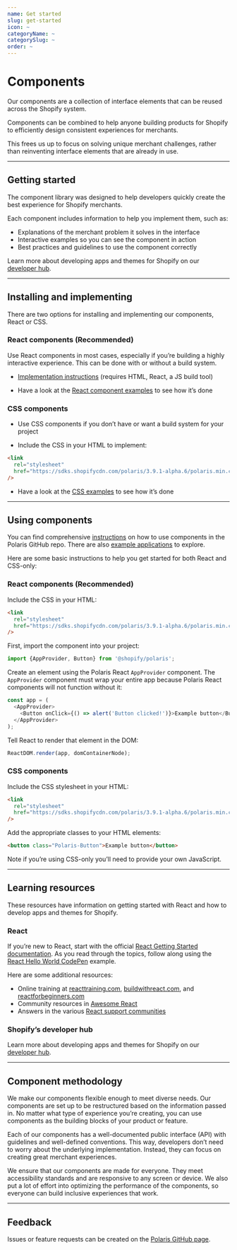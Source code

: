 ```yaml
---
name: Get started
slug: get-started
icon: ~
categoryName: ~
categorySlug: ~
order: ~
---
```


# Components

Our components are a collection of interface elements that can be reused across the Shopify system.

Components can be combined to help anyone building products for Shopify to efficiently design consistent experiences for merchants.

This frees us up to focus on solving unique merchant challenges, rather than reinventing interface elements that are already in use.

---

## Getting started

The component library was designed to help developers quickly create the best experience for Shopify merchants.

Each component includes information to help you implement them, such as:

- Explanations of the merchant problem it solves in the interface
- Interactive examples so you can see the component in action
- Best practices and guidelines to use the component correctly

Learn more about developing apps and themes for Shopify on our [developer hub](https://developers.shopify.com/).

---

## Installing and implementing

There are two options for installing and implementing our components, React or CSS.

### React components (Recommended)

Use React components in most cases, especially if you’re building a highly interactive experience. This can be done with or without a build system.

- [Implementation instructions](https://github.com/Shopify/polaris-react) (requires HTML, React, a JS build tool)

- Have a look at the [React component examples](https://github.com/Shopify/polaris-react/tree/master/examples) to see how it’s done

### CSS components

- Use CSS components if you don’t have or want a build system for your project

- Include the CSS in your HTML to implement:

```html
<link
  rel="stylesheet"
  href="https://sdks.shopifycdn.com/polaris/3.9.1-alpha.6/polaris.min.css"
/>
```

- Have a look at the [CSS examples](https://github.com/Shopify/polaris-react/tree/master/examples/cdn-styles) to see how it’s done

---

## Using components

You can find comprehensive [instructions](https://github.com/Shopify/polaris-react) on how to use components in the Polaris GitHub repo. There are also [example applications](https://github.com/Shopify/polaris-react/tree/master/examples) to explore.

Here are some basic instructions to help you get started for both React and CSS-only:

### React components (Recommended)

Include the CSS in your HTML:

```html
<link
  rel="stylesheet"
  href="https://sdks.shopifycdn.com/polaris/3.9.1-alpha.6/polaris.min.css"
/>
```

First, import the component into your project:

```javascript
import {AppProvider, Button} from '@shopify/polaris';
```

Create an element using the Polaris React `AppProvider` component. The `AppProvider` component must wrap your entire app because Polaris React components will not function without it:

```javascript
const app = (
  <AppProvider>
    <Button onClick={() => alert('Button clicked!')}>Example button</Button>
  </AppProvider>
);
```

Tell React to render that element in the DOM:

```javascript
ReactDOM.render(app, domContainerNode);
```

### CSS components

Include the CSS stylesheet in your HTML:

```html
<link
  rel="stylesheet"
  href="https://sdks.shopifycdn.com/polaris/3.9.1-alpha.6/polaris.min.css"
/>
```

Add the appropriate classes to your HTML elements:

```html
<button class="Polaris-Button">Example button</button>
```

Note if you’re using CSS-only you’ll need to provide your own JavaScript.

---

## Learning resources

These resources have information on getting started with React and how to develop apps and themes for Shopify.

### React

If you’re new to React, start with the official [React Getting Started documentation](https://facebook.github.io/react/docs/hello-world.html). As you read through the topics, follow along using the [React Hello World CodePen](http://codepen.io/gaearon/pen/ZpvBNJ?editors=0010) example.

Here are some additional resources:

- Online training at [reacttraining.com](https://reacttraining.com/), [buildwithreact.com](http://buildwithreact.com), and [reactforbeginners.com](https://reactforbeginners.com)
- Community resources in [Awesome React](https://github.com/enaqx/awesome-react)
- Answers in the various [React support communities](https://facebook.github.io/react/community/support.html)

### Shopify’s developer hub

Learn more about developing apps and themes for Shopify on our [developer hub](https://developers.shopify.com/).

---

## Component methodology

We make our components flexible enough to meet diverse needs. Our components are set up to be restructured based on the information passed in. No matter what type of experience you’re creating, you can use components as the building blocks of your product or feature.

Each of our components has a well-documented public interface (API) with guidelines and well-defined conventions. This way, developers don’t need to worry about the underlying implementation. Instead, they can focus on creating great merchant experiences.

We ensure that our components are made for everyone. They meet accessibility standards and are responsive to any screen or device. We also put a lot of effort into optimizing the performance of the components, so everyone can build inclusive experiences that work.

---

## Feedback

Issues or feature requests can be created on the [Polaris GitHub page](https://github.com/Shopify/polaris-react/issues).
